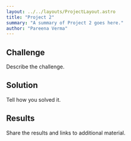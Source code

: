 ```yaml
---
layout: ../../layouts/ProjectLayout.astro
title: "Project 2"
summary: "A summary of Project 2 goes here."
author: "Pareena Verma"
---
```


## Challenge

Describe the challenge.

## Solution

Tell how you solved it. 

## Results

Share the results and links to additional material. 